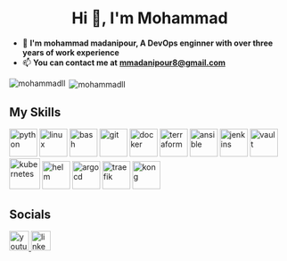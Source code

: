 <h1 align="center">Hi 👋, I'm Mohammad</h1>

- 🌱 **I'm mohammad madanipour, A DevOps enginner with over three years of work experience**
- 📫 **You can contact me at** **mmadanipour8@gmail.com**

<p><img align="left" src="https://github-readme-stats.vercel.app/api/top-langs?username=mohammadll&show_icons=true&locale=en&layout=compact" alt="mohammadll" /></p>

<p>&nbsp;<img align="center" src="https://github-readme-stats.vercel.app/api?username=mohammadll&show_icons=true&locale=en" alt="mohammadll" /></p>

<h2> My Skills </h2>
<p align="left">
<img src="https://cdn.jsdelivr.net/gh/devicons/devicon/icons/python/python-original.svg" alt="python" width="50" height="50"/>
<img src="https://cdn.jsdelivr.net/gh/devicons/devicon/icons/linux/linux-original.svg" alt="linux" width="50" height="50"/>
<img src="https://cdn.jsdelivr.net/gh/devicons/devicon/icons/bash/bash-original.svg" alt="bash" width="50" height="50"/>
<img src="https://cdn.jsdelivr.net/gh/devicons/devicon/icons/git/git-original.svg" alt="git" width="50" height="50"/>
<img src="https://cdn.jsdelivr.net/gh/devicons/devicon/icons/docker/docker-original.svg" alt="docker" width="50" height="50"/>
<img src="https://cdn.jsdelivr.net/gh/devicons/devicon/icons/terraform/terraform-original.svg" alt="terraform" width="50" height="50"/>
<img src="https://cdn.jsdelivr.net/gh/devicons/devicon/icons/ansible/ansible-original.svg" alt="ansible" width="50" height="50"/>
<img src="https://cdn.jsdelivr.net/gh/devicons/devicon/icons/jenkins/jenkins-original.svg" alt="jenkins" width="50" height="50"/>
<img src="https://www.svgrepo.com/download/448679/vault.svg" alt="vault" width="50" height="50"/>
<img src="https://cdn.jsdelivr.net/gh/devicons/devicon/icons/kubernetes/kubernetes-plain-wordmark.svg" alt="kubernetes" width="55" height="55"/>
<img src="https://seeklogo.com/images/H/helm-logo-9208DB3EE5-seeklogo.com.png" alt="helm" width="50" height="50"/>
<img src="https://cdn.jsdelivr.net/gh/devicons/devicon/icons/argocd/argocd-original.svg" alt="argocd" width="50" height="50"/>
<img src="https://seeklogo.com/images/T/traefik-logo-337D318F44-seeklogo.com.png" alt="traefik" width="50" height="50"/>
<img src="https://seeklogo.com/images/K/kong-logo-30290787E5-seeklogo.com.png" alt="kong" width="50" height="50"/>
</p>

<h2> Socials </h2>
<div align="left">
  <a href="https://www.youtube.com/playlist?list=PLYrn63eEqAzYttcyB6On1oH35O5rxgDt4" target="_blank">
    <img src="https://img.shields.io/static/v1?message=Youtube&logo=youtube&label=&color=FF0000&logoColor=white&labelColor=&style=for-the-badge" height="35" alt="youtube logo"  />
  </a>
  <a href="https://www.linkedin.com/in/mohammad-madanipour-87149bb3" target="_blank">
    <img src="https://img.shields.io/static/v1?message=LinkedIn&logo=linkedin&label=&color=0077B5&logoColor=white&labelColor=&style=for-the-badge" height="35" alt="linkedin logo"  />
  </a>
</div>
